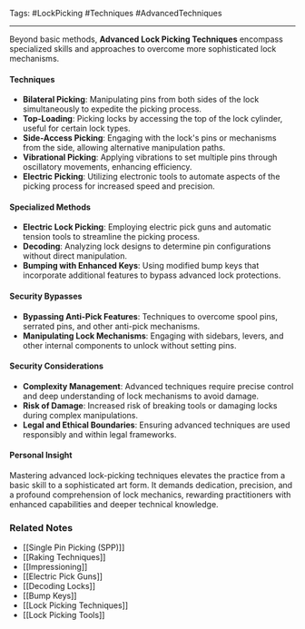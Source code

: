 Tags: #LockPicking #Techniques #AdvancedTechniques

---

Beyond basic methods, **Advanced Lock Picking Techniques** encompass specialized skills and approaches to overcome more sophisticated lock mechanisms.

#### **Techniques**

- **Bilateral Picking**: Manipulating pins from both sides of the lock simultaneously to expedite the picking process.
- **Top-Loading**: Picking locks by accessing the top of the lock cylinder, useful for certain lock types.
- **Side-Access Picking**: Engaging with the lock's pins or mechanisms from the side, allowing alternative manipulation paths.
- **Vibrational Picking**: Applying vibrations to set multiple pins through oscillatory movements, enhancing efficiency.
- **Electric Picking**: Utilizing electronic tools to automate aspects of the picking process for increased speed and precision.

#### **Specialized Methods**

- **Electric Lock Picking**: Employing electric pick guns and automatic tension tools to streamline the picking process.
- **Decoding**: Analyzing lock designs to determine pin configurations without direct manipulation.
- **Bumping with Enhanced Keys**: Using modified bump keys that incorporate additional features to bypass advanced lock protections.

#### **Security Bypasses**

- **Bypassing Anti-Pick Features**: Techniques to overcome spool pins, serrated pins, and other anti-pick mechanisms.
- **Manipulating Lock Mechanisms**: Engaging with sidebars, levers, and other internal components to unlock without setting pins.

#### **Security Considerations**

- **Complexity Management**: Advanced techniques require precise control and deep understanding of lock mechanisms to avoid damage.
- **Risk of Damage**: Increased risk of breaking tools or damaging locks during complex manipulations.
- **Legal and Ethical Boundaries**: Ensuring advanced techniques are used responsibly and within legal frameworks.

#### **Personal Insight**

Mastering advanced lock-picking techniques elevates the practice from a basic skill to a sophisticated art form. It demands dedication, precision, and a profound comprehension of lock mechanics, rewarding practitioners with enhanced capabilities and deeper technical knowledge.

### **Related Notes**

- [[Single Pin Picking (SPP)]]
- [[Raking Techniques]]
- [[Impressioning]]
- [[Electric Pick Guns]]
- [[Decoding Locks]]
- [[Bump Keys]]
- [[Lock Picking Techniques]]
- [[Lock Picking Tools]]
